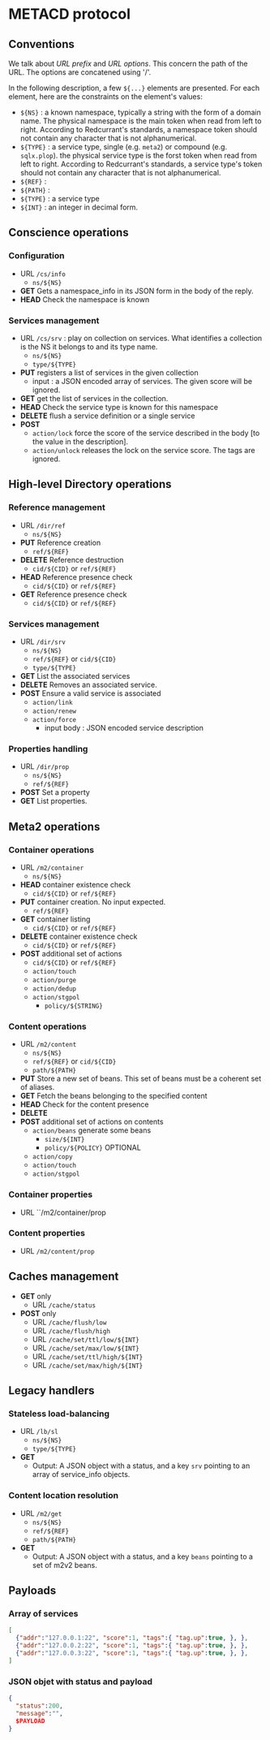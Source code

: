 # METACD protocol

## Conventions

We talk about *URL prefix* and *URL options*. This concern the path of the URL. The options are concatened using '/'.

In the following description, a few ``${...}`` elements are presented. For each element, here are the constraints on the element's values:
  * ``${NS}`` : a known namespace, typically a string with the form of a domain name. The physical namespace is the main token when read from left to right. According to Redcurrant's standards, a namespace token should not contain any character that is not alphanumerical.
  * ``${TYPE}`` :  a service type, single (e.g. ``meta2``) or compound (e.g. ``sqlx.plop``). the physical service type is the forst token when read from left to right. According to Redcurrant's standards, a service type's  token should not contain any character that is not alphanumerical.
  * ``${REF}`` : 
  * ``${PATH}`` : 
  * ``${TYPE}`` : a service type
  * ``${INT}`` : an integer in decimal form.

## Conscience operations

### Configuration
  * URL ``/cs/info``
    * ``ns/${NS}``
  * **GET** Gets a namespace\_info in its JSON form in the body of the reply.
  * **HEAD** Check the namespace is known

### Services management
  * URL ``/cs/srv`` : play on collection on services. What identifies a collection is the NS it belongs to and its type name.
    * ``ns/${NS}``
    * ``type/${TYPE}``
  * **PUT** registers a list of services in the given collection
    * input : a JSON encoded array of services. The given score will be ignored.
  * **GET** get the list of services in the collection.
  * **HEAD** Check the service type is known for this namespace
  * **DELETE** flush a service definition or a single service
  * **POST**
    * ``action/lock`` force the score of the service described in the body [to the value in the description].
    * ``action/unlock`` releases the lock on the service score. The tags are ignored.

## High-level Directory operations

### Reference management
  * URL ``/dir/ref``
    * ``ns/${NS}``
  * **PUT** Reference creation
    * ``ref/${REF}``
  * **DELETE** Reference destruction
    * ``cid/${CID}`` or ``ref/${REF}``
  * **HEAD** Reference presence check
    * ``cid/${CID}`` or ``ref/${REF}``
  * **GET** Reference presence check
    * ``cid/${CID}`` or ``ref/${REF}``

### Services management
  * URL ``/dir/srv``
    * ``ns/${NS}``
    * ``ref/${REF}`` or ``cid/${CID}``
    * ``type/${TYPE}``
  * **GET** List the associated services
  * **DELETE** Removes an associated service.
  * **POST** Ensure a valid service is associated
    * ``action/link`` 
    * ``action/renew`` 
    * ``action/force`` 
	  * input body : JSON encoded service description

### Properties handling
  * URL ``/dir/prop``
    * ``ns/${NS}``
    * ``ref/${REF}``
  * **POST** Set a property
  * **GET** List properties.

## Meta2 operations

### Container operations
  * URL ``/m2/container``
    * ``ns/${NS}``
  * **HEAD** container existence check
    * ``cid/${CID}`` or ``ref/${REF}``
  * **PUT** container creation. No input expected.
    * ``ref/${REF}``
  * **GET** container listing
    * ``cid/${CID}`` or ``ref/${REF}``
  * **DELETE** container existence check
    * ``cid/${CID}`` or ``ref/${REF}``
  * **POST** additional set of actions
    * ``cid/${CID}`` or ``ref/${REF}``
    * ``action/touch``
    * ``action/purge``
    * ``action/dedup``
    * ``action/stgpol``
	  * ``policy/${STRING}``

### Content operations
  * URL ``/m2/content``
    * ``ns/${NS}``
    * ``ref/${REF}`` or ``cid/${CID}``
    * ``path/${PATH}``
  * **PUT** Store a new set of beans. This set of beans must be a coherent set of aliases.
  * **GET** Fetch the beans belonging to the specified content
  * **HEAD** Check for the content presence
  * **DELETE** 
  * **POST** additional set of actions on contents
    * ``action/beans`` generate some beans
      * ``size/${INT}``
      * ``policy/${POLICY}`` OPTIONAL
    * ``action/copy``
    * ``action/touch``
    * ``action/stgpol``

### Container properties
  * URL ``/m2/container/prop

### Content properties
  * URL ``/m2/content/prop``

## Caches management
  * **GET** only
    * URL ``/cache/status``
  * **POST** only
    * URL ``/cache/flush/low``
    * URL ``/cache/flush/high``
    * URL ``/cache/set/ttl/low/${INT}``
    * URL ``/cache/set/max/low/${INT}``
    * URL ``/cache/set/ttl/high/${INT}``
    * URL ``/cache/set/max/high/${INT}``

## Legacy handlers

### Stateless load-balancing
  * URL ``/lb/sl`` 
    * ``ns/${NS}``
    * ``type/${TYPE}``
  * **GET**
    * Output: A JSON object with a status, and a key ``srv`` pointing to an array of service\_info objects.

### Content location resolution
  * URL ``/m2/get``
    * ``ns/${NS}``
    * ``ref/${REF}``
    * ``path/${PATH}``
  * **GET**
    * Output: A JSON object with a status, and a key ``beans`` pointing to a set of m2v2 beans.

## Payloads
### Array of services
```json
[
  {"addr":"127.0.0.1:22", "score":1, "tags":{ "tag.up":true, }, },
  {"addr":"127.0.0.2:22", "score":1, "tags":{ "tag.up":true, }, },
  {"addr":"127.0.0.3:22", "score":1, "tags":{ "tag.up":true, }, },
]
```
### JSON objet with status and payload
```json
{
  "status":200,
  "message":"",
  $PAYLOAD
}
```
